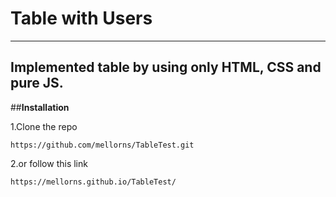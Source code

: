 # Table with Users
---
Implemented table by using only HTML, CSS and pure JS.
---
##__Installation__

1.Clone the repo
```
https://github.com/mellorns/TableTest.git
```
2.or follow this link
```
https://mellorns.github.io/TableTest/
```
  
